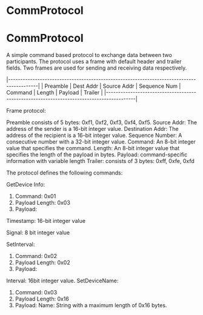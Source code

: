 # CommProtocol

# CommProtocol
A simple command based protocol to exchange data between two participants. The protocol uses a frame with default header and trailer fields. Two frames are used for sending and receiving data respectively.

|------------------------------------------------------------------------------------------|
| Preamble | Dest Addr | Source Addr | Sequence Num | Command | Length | Payload | Trailer |
|------------------------------------------------------------------------------------------|

Frame protocol:

Preamble consists of 5 bytes: 	0xf1, 0xf2, 0xf3, 0xf4, 0xf5.
Source Addr: 					The address of the sender is a 16-bit integer value.
Destination Addr: 				The address of the recipient is a 16-bit integer value.
Sequence Number: 				A consecutive number with a 32-bit integer value.
Command: 						An 8-bit integer value that specifies the command.
Length: 							An 8-bit integer value that specifies the length of the payload in bytes.
Payload: 						command-specific information with variable length
Trailer: 						consists of 3 bytes: 0xff, 0xfe, 0xfd

The protocol defines the following commands:

GetDevice Info:
1. Command: 0x01
2. Payload Length: 0x03
3. Payload:

 Timestamp: 16-bit integer value

 Signal: 8 bit integer value

 SetInterval:
1. Command: 0x02
2. Payload Length: 0x02
3. Payload:

Interval: 16bit integer value.
SetDeviceName:
1. Command: 0x03
2. Payload Length: 0x16
3. Payload:
Name: String with a maximum length of 0x16 bytes.
